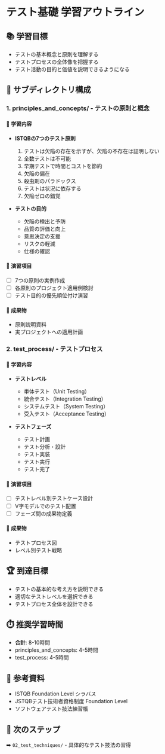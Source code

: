 # テスト基礎 学習アウトライン

## 📚 学習目標
- テストの基本概念と原則を理解する
- テストプロセスの全体像を把握する
- テスト活動の目的と価値を説明できるようになる

## 📁 サブディレクトリ構成

### 1. principles_and_concepts/ - テストの原則と概念

#### 🎯 学習内容
- **ISTQBの7つのテスト原則**
  1. テストは欠陥の存在を示すが、欠陥の不存在は証明しない
  2. 全数テストは不可能
  3. 早期テストで時間とコストを節約
  4. 欠陥の偏在
  5. 殺虫剤のパラドックス
  6. テストは状況に依存する
  7. 欠陥ゼロの錯覚

- **テストの目的**
  - 欠陥の検出と予防
  - 品質の評価と向上
  - 意思決定の支援
  - リスクの軽減
  - 仕様の確認

#### 📝 演習項目
- [ ] 7つの原則の実例作成
- [ ] 各原則のプロジェクト適用例検討
- [ ] テスト目的の優先順位付け演習

#### 🎁 成果物
- 原則説明資料
- 実プロジェクトへの適用計画

### 2. test_process/ - テストプロセス

#### 🎯 学習内容
- **テストレベル**
  - 単体テスト（Unit Testing）
  - 統合テスト（Integration Testing）
  - システムテスト（System Testing）
  - 受入テスト（Acceptance Testing）

- **テストフェーズ**
  - テスト計画
  - テスト分析・設計
  - テスト実装
  - テスト実行
  - テスト完了

#### 📝 演習項目
- [ ] テストレベル別テストケース設計
- [ ] V字モデルでのテスト配置
- [ ] フェーズ間の成果物定義

#### 🎁 成果物
- テストプロセス図
- レベル別テスト戦略

## 🏆 到達目標
- テストの基本的な考え方を説明できる
- 適切なテストレベルを選択できる
- テストプロセス全体を設計できる

## ⏱️ 推奨学習時間
- **合計**: 8-10時間
- principles_and_concepts: 4-5時間
- test_process: 4-5時間

## 📖 参考資料
- ISTQB Foundation Level シラバス
- JSTQBテスト技術者資格制度 Foundation Level
- ソフトウェアテスト技法練習帳

## 🔗 次のステップ
➡️ `02_test_techniques/` - 具体的なテスト技法の習得

